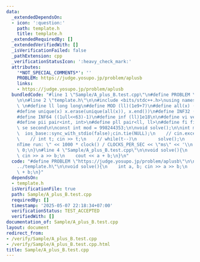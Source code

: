 ```yaml
---
data:
  _extendedDependsOn:
  - icon: ':question:'
    path: template.h
    title: template.h
  _extendedRequiredBy: []
  _extendedVerifiedWith: []
  _isVerificationFailed: false
  _pathExtension: cpp
  _verificationStatusIcon: ':heavy_check_mark:'
  attributes:
    '*NOT_SPECIAL_COMMENTS*': ''
    PROBLEM: https://judge.yosupo.jp/problem/aplusb
    links:
    - https://judge.yosupo.jp/problem/aplusb
  bundledCode: "#line 1 \"Sample/A_plus_B.test.cpp\"\n#define PROBLEM \"https://judge.yosupo.jp/problem/aplusb\"\
    \n\n#line 2 \"template.h\"\n\n#include <bits/stdc++.h>\nusing namespace std;\n\
    \ \n#define ll long long\n#define MOD (ll)(1e9+7)\n#define all(x) (x).begin(),(x).end()\n\
    #define unique(x) x.erase(unique(all(x)), x.end())\n#define INF32 ((1ull<<31)-1)\n\
    #define INF64 ((1ull<<63)-1)\n#define inf (ll)1e18\n\n#define vi vector<int>\n\
    #define pii pair<int, int>\n#define pll pair<ll, ll>\n#define fi first\n#define\
    \ se second\n\nconst int mod = 998244353;\n\nvoid solve();\n\nint main(){\n  \
    \  ios_base::sync_with_stdio(false);cin.tie(NULL);\n    // cin.exceptions(cin.failbit);\n\
    \    // int t; cin >> t;\n    // while(t--)\n        solve();\n    cerr << \"\\\
    nTime run: \" << 1000 * clock() / CLOCKS_PER_SEC << \"ms\" << '\\n';\n    return\
    \ 0;\n}\n#line 4 \"Sample/A_plus_B.test.cpp\"\n\nvoid solve(){\n    int a, b;\
    \ cin >> a >> b;\n    cout << a + b;\n}\n"
  code: "#define PROBLEM \"https://judge.yosupo.jp/problem/aplusb\"\n\n#include \"\
    ../template.h\"\n\nvoid solve(){\n    int a, b; cin >> a >> b;\n    cout << a\
    \ + b;\n}"
  dependsOn:
  - template.h
  isVerificationFile: true
  path: Sample/A_plus_B.test.cpp
  requiredBy: []
  timestamp: '2025-05-07 22:18:34+07:00'
  verificationStatus: TEST_ACCEPTED
  verifiedWith: []
documentation_of: Sample/A_plus_B.test.cpp
layout: document
redirect_from:
- /verify/Sample/A_plus_B.test.cpp
- /verify/Sample/A_plus_B.test.cpp.html
title: Sample/A_plus_B.test.cpp
---
```

